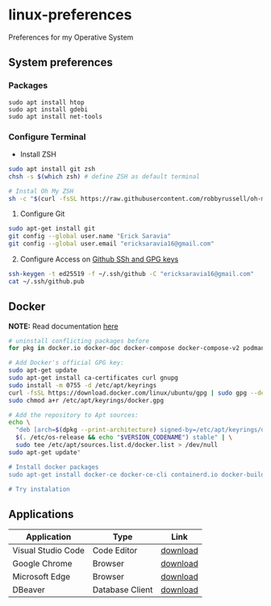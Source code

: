 # linux-preferences
Preferences for my Operative System

## System preferences

### Packages

```
sudo apt install htop
sudo apt install gdebi
sudo apt install net-tools
```

### Configure Terminal

- Install ZSH
```bash
sudo apt install git zsh
chsh -s $(which zsh) # define ZSH as default terminal

# Instal Oh My ZSH
sh -c "$(curl -fsSL https://raw.githubusercontent.com/robbyrussell/oh-my-zsh/master/tools/install.sh)"
```

1. Configure Git
```bash
sudo apt-get install git
git config --global user.name "Erick Saravia"
git config --global user.email "ericksaravia16@gmail.com"
```

2. Configure Access on [Github SSh and GPG keys](https://github.com/settings/keys)
```bash
ssh-keygen -t ed25519 -f ~/.ssh/github -C "ericksaravia16@gmail.com"
cat ~/.ssh/github.pub
```

## Docker

**NOTE:** Read documentation [here](https://docs.docker.com/engine/install/ubuntu/)

```bash
# uninstall conflicting packages before
for pkg in docker.io docker-doc docker-compose docker-compose-v2 podman-docker containerd runc; do sudo apt-get remove $pkg; done

# Add Docker's official GPG key:
sudo apt-get update
sudo apt-get install ca-certificates curl gnupg
sudo install -m 0755 -d /etc/apt/keyrings
curl -fsSL https://download.docker.com/linux/ubuntu/gpg | sudo gpg --dearmor -o /etc/apt/keyrings/docker.gpg
sudo chmod a+r /etc/apt/keyrings/docker.gpg

# Add the repository to Apt sources:
echo \
  "deb [arch=$(dpkg --print-architecture) signed-by=/etc/apt/keyrings/docker.gpg] https://download.docker.com/linux/ubuntu \
  $(. /etc/os-release && echo "$VERSION_CODENAME") stable" | \
  sudo tee /etc/apt/sources.list.d/docker.list > /dev/null
sudo apt-get update"

# Install docker packages
sudo apt-get install docker-ce docker-ce-cli containerd.io docker-buildx-plugin docker-compose-plugin

# Try instalation
```

## Applications

Application | Type | Link
--- | --- | ---
Visual Studio Code | Code Editor | [download](https://code.visualstudio.com/sha/download?build=stable&os=linux-deb-x64)
Google Chrome | Browser | [download](https://www.google.com/chrome/)
Microsoft Edge | Browser | [download](https://www.microsoft.com/en-us/edge/download?form=MA13FJ)
DBeaver | Database Client | [download](https://dbeaver.io/files/dbeaver-ce_latest_amd64.deb)